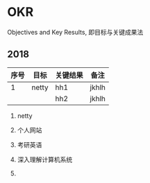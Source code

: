 # OKR

Objectives and Key Results, 即目标与关键成果法

## 2018 


|序号|目标|关键结果|备注|
|-|-|-|-|
|1|netty|hh1|jkhlh|
|||hh2|jkhlh|


1. netty


2. 个人网站

	

3. 考研英语

4. 深入理解计算机系统

5. 